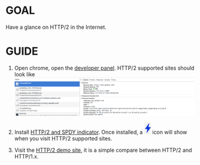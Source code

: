 GOAL
===
Have a glance on HTTP/2 in the Internet.


GUIDE
===
1. Open chrome, open the [developer panel](https://developers.google.com/web/tools/chrome-devtools/console/). HTTP/2 supported sites should look like
![developer-panel](images/control-pannel.png)

2. Install [HTTP/2 and SPDY indicator](
https://chrome.google.com/webstore/detail/http2-and-spdy-indicator/mpbpobfflnpcgagjijhmgnchggcjblin). 
Once installed, a ![lightning](images/lightning.png) icon will show when you visit HTTP/2 supported sites.

2. Visit the [HTTP/2 demo site](https://http2.akamai.com/demo), it is a simple compare between HTTP/2 and HTTP/1.x. 
